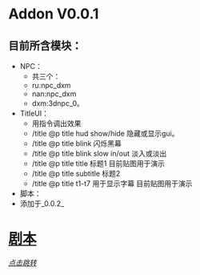# Addon  V0.0.1
## 目前所含模块：
 - NPC：
   - 共三个：
   - ru:npc_dxm
   - nan:npc_dxm
   - dxm:3dnpc_0。
 - TitleUI：
   - 用指令调出效果
   - /title @p title hud show/hide 隐藏或显示gui。
   - /title @p title blink 闪烁黑幕
   - /title @p title blink slow in/out 淡入或淡出
   - /title @p title title 标题1 目前贴图用于演示
   - /title @p title subtitle 标题2 
   - /title @p title t1-t7 用于显示字幕 目前贴图用于演示
  - 脚本：  
   - 添加于_0.0.2_  
# [剧本](Plot.md)  
_[点击跳转](Plot.md)_